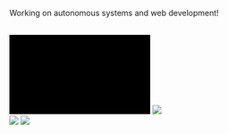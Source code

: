 Working on autonomous systems and web development!
<br />
<br />
<div class="row">
  <img src="https://github.com/winstxnhdw/AutoCarROS/blob/master/resources/gifs/1.gif?raw=true" width="50%" />
  <img src="https://github.com/winstxnhdw/AutoCarROS/blob/master/resources/gifs/2.gif?raw=true" width="50%" /> 
</div>
<div class="row">
  <img src="https://github.com/winstxnhdw/AutoCarROS/blob/master/resources/gifs/3.gif?raw=true" width="50%" />
  <img src="https://github.com/winstxnhdw/AutoCarROS/blob/master/resources/gifs/4.gif?raw=true" width="50%" /> 
</div>
